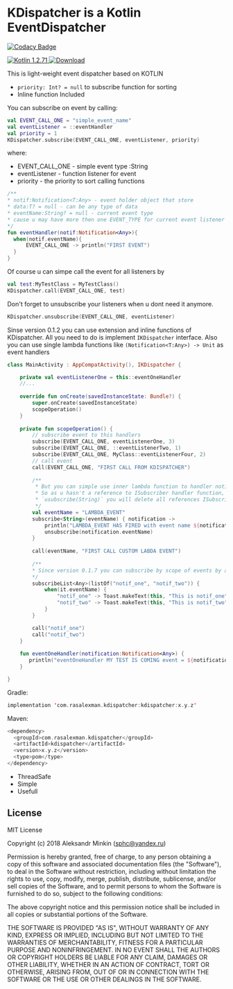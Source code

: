 # KDispatcher is a Kotlin EventDispatcher

[![Codacy Badge](https://api.codacy.com/project/badge/Grade/f61b6230a3da404580250008f2e966b2)](https://app.codacy.com/app/Rasalexman/KDispatcher?utm_source=github.com&utm_medium=referral&utm_content=Rasalexman/KDispatcher&utm_campaign=Badge_Grade_Dashboard)

[ ![Kotlin 1.2.71](https://img.shields.io/badge/Kotlin-1.2.71-blue.svg)](http://kotlinlang.org)[ ![Download](https://api.bintray.com/packages/sphc/KDispatcher/kdispatcher/images/download.svg) ](https://bintray.com/sphc/KDispatcher/kdispatcher/_latestVersion)

This is light-weight event dispatcher based on KOTLIN
* `priority: Int? = null` to subscribe function for sorting
* Inline function Included

You can subscribe on event by calling:
```kotlin
val EVENT_CALL_ONE = "simple_event_name"
val eventListener = ::eventHandler
val priority = 1
KDispatcher.subscribe(EVENT_CALL_ONE, eventListener, priority)
```
where:
* EVENT_CALL_ONE - simple event type :String
* eventListener - function listener for event
* priority - the priority to sort calling functions


```kotlin
/**
* notif:Notification<T:Any> - event holder object that store
* data:T? = null - can be any type of data
* eventName:String? = null - current event type
* cause u may have more then one EVENT_TYPE for current event listener
*/
fun eventHandler(notif:Notification<Any>){
  when(notif.eventName){
      EVENT_CALL_ONE -> println("FIRST EVENT")
  }
}
```
Of course u can simpe call the event for all listeners by
```kotlin
val test:MyTestClass = MyTestClass()
KDispatcher.call(EVENT_CALL_ONE, test)
```

Don't forget to unsubscribe your listeners when u dont need it anymore.
```kotlin
KDispatcher.unsubscribe(EVENT_CALL_ONE, eventListener)
```

Sinse version 0.1.2 you can use extension and inline functions of KDispatcher. All you need to do is implement `IKDispatcher` interface. Also you can use single lambda functions like `(Notification<T:Any>) -> Unit` as event handlers
```kotlin
class MainActivity : AppCompatActivity(), IKDispatcher {

    private val eventListenerOne = this::eventOneHandler
    //...
    
    override fun onCreate(savedInstanceState: Bundle?) {
        super.onCreate(savedInstanceState)
        scopeOperation()
    }
    
    private fun scopeOperation() {
        // subscribe event to this handlers
        subscribe(EVENT_CALL_ONE, eventListenerOne, 3)
        subscribe(EVENT_CALL_ONE, ::eventListenerTwo, 1)
        subscribe(EVENT_CALL_ONE, MyClass::eventListenerFour, 2)
        // call event
        call(EVENT_CALL_ONE, "FIRST CALL FROM KDISPATCHER")
        
        /**
         * But you can simple use inner lambda function to handler notification.
         * So as u hasn't a reference to ISubscriber handler function, when you call
         * `usubscribe(String)` you will delete all references ISubscriber-listener
         */
        val eventName = "LAMBDA_EVENT"
        subscribe<String>(eventName) { notification ->
            println("LAMBDA_EVENT HAS FIRED with event name ${notification.eventName} and data ${notification.data}")
            unsubscribe(notification.eventName)
        }
        
        call(eventName, "FIRST CALL CUSTOM LABDA EVENT")
        
        /**
        * Since version 0.1.7 you can subscribe by scope of events by a single callback
        */
        subscribeList<Any>(listOf("notif_one", "notif_two")) {
            when(it.eventName) {
                "notif_one" -> Toast.makeText(this, "This is notif_one", Toast.LENGTH_SHORT).show()
                "notif_two" -> Toast.makeText(this, "This is notif_two", Toast.LENGTH_SHORT).show()
            }
        }

        call("notif_one")
        call("notif_two")
    }
    
    fun eventOneHandler(notification:Notification<Any>) {
       println("eventOneHandler MY TEST IS COMING event = ${notification.eventName} AND data = ${notification.data}")
    }

}
```

Gradle: 
```kotlin
implementation 'com.rasalexman.kdispatcher:kdispatcher:x.y.z'
```

Maven:
```kotlin
<dependency>
  <groupId>com.rasalexman.kdispatcher</groupId>
  <artifactId>kdispatcher</artifactId>
  <version>x.y.z</version>
  <type>pom</type>
</dependency>
```

- ThreadSafe
- Simple
- Usefull

License
----

MIT License

Copyright (c) 2018 Aleksandr Minkin (sphc@yandex.ru)

Permission is hereby granted, free of charge, to any person obtaining a copy
of this software and associated documentation files (the "Software"), to deal
in the Software without restriction, including without limitation the rights
to use, copy, modify, merge, publish, distribute, sublicense, and/or sell
copies of the Software, and to permit persons to whom the Software is
furnished to do so, subject to the following conditions:

The above copyright notice and this permission notice shall be included in all
copies or substantial portions of the Software.

THE SOFTWARE IS PROVIDED "AS IS", WITHOUT WARRANTY OF ANY KIND, EXPRESS OR
IMPLIED, INCLUDING BUT NOT LIMITED TO THE WARRANTIES OF MERCHANTABILITY,
FITNESS FOR A PARTICULAR PURPOSE AND NONINFRINGEMENT. IN NO EVENT SHALL THE
AUTHORS OR COPYRIGHT HOLDERS BE LIABLE FOR ANY CLAIM, DAMAGES OR OTHER
LIABILITY, WHETHER IN AN ACTION OF CONTRACT, TORT OR OTHERWISE, ARISING FROM,
OUT OF OR IN CONNECTION WITH THE SOFTWARE OR THE USE OR OTHER DEALINGS IN THE
SOFTWARE.
